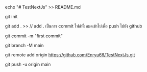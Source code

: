 echo "# TestNextJs" >> README.md

git init

git add .   >>    // add . เป็นการ commit ไฟล์ทั้งหมดเข้าไปเพื่อ push ไปยัง github

git commit -m "first commit"

git branch -M main

git remote add origin https://github.com/Enryu66/TestNextJs.git

git push -u origin main
